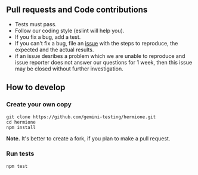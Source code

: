 ## Pull requests and Code contributions

* Tests must pass.
* Follow our coding style (eslint will help you).
* If you fix a bug, add a test.
* If you can't fix a bug, file an [issue](https://github.com/gemini-testing/hermione/issues) with the steps to reproduce, the expected and the actual results.
* if an issue desribes a problem which we are unable to reproduce and issue reporter does not answer our questions for 1 week, then this issue may be closed without further investigation.

## How to develop
### Create your own copy
```
git clone https://github.com/gemini-testing/hermione.git
cd hermione
npm install
```

**Note.** It's better to create a fork, if you plan to make a pull request.

### Run tests
```
npm test
```
